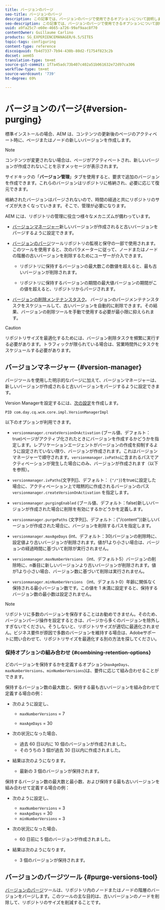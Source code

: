 ```yaml
---
title: バージョンのパージ
seo-title: バージョンのパージ
description: この記事では、バージョンのパージで使用できるオプションについて説明します。
seo-description: この記事では、バージョンのパージで使用できるオプションについて説明します。
uuid: a9fa25c7-e60e-4665-a726-99af9aac8f70
contentOwner: Guillaume Carlino
products: SG_EXPERIENCEMANAGER/6.5/SITES
topic-tags: configuring
content-type: reference
discoiquuid: fb4d7337-7b94-430b-80d2-f1754f823c2b
docset: aem65
translation-type: tm+mt
source-git-commit: 1f7a45adc73b407c402a51b061632e72d97ca306
workflow-type: tm+mt
source-wordcount: '739'
ht-degree: 69%

---
```



# バージョンのパージ{#version-purging}

標準インストールの場合、AEM は、コンテンツの更新後のページのアクティベート時に、ページまたはノードの新しいバージョンを作成します。

>[!NOTE]
>
>コンテンツが変更されない場合は、ページがアクティベートされ、新しいバージョンが作成されないことを示すメッセージが表示されます。

サイドキックの「**バージョン管理**」タブを使用すると、要求で追加のバージョンを作成できます。これらのバージョンはリポジトリに格納され、必要に応じて復元できます。

格納されたバージョンはパージされないので、時間の経過と共にリポジトリのサイズが大きくなっていきます。そこで、管理が必要になります。

AEM には、リポジトリの管理に役立つ様々なメカニズムが備わっています。

* [バージョンマネージャー](#version-manager)新しいバージョンが作成されると古いバージョンをパージするように設定できます。

* [バージョンのパージ](/help/sites-deploying/monitoring-and-maintaining.md#purgeversionstool)ツールリポジトリの監視と保守の一部で使用されます。このツールを使用すると、次のパラメーターに従って、ノードまたはノードの階層の古いバージョンを削除するためにユーザーが介入できます。

   * リポジトリに保持するバージョンの最大数この数値を超えると、最も古いバージョンが削除されます。

   * リポジトリに保持するバージョンの期間の最大値バージョンの期間がこの値を超えると、リポジトリからパージされます。

* [バージョンの削除メンテナンスタスク](/help/sites-administering/operations-dashboard.md#automated-maintenance-tasks)。 バージョンのパージメンテナンスタスクをスケジュールして、古いバージョンを自動的に削除できます。その結果、バージョンの削除ツールを手動で使用する必要が最小限に抑えられます。

>[!CAUTION]
>
>リポジトリサイズを最適化するためには、バージョン削除タスクを頻繁に実行する必要があります。トラフィックが限られている場合は、営業時間外にタスクをスケジュールする必要があります。

## バージョンマネージャー {#version-manager}

パージツールを使用した明示的なパージに加えて、バージョンマネージャーは、新しいバージョンが作成されると古いバージョンをパージするように設定できます。

Version Managerを設定するには、[次の設定](/help/sites-deploying/configuring-osgi.md)を作成します。

`PID com.day.cq.wcm.core.impl.VersionManagerImpl`

以下のオプションが利用できます。

* `versionmanager.createVersionOnActivation` (ブール値、デフォルト：true)ページがアクティブ化されたときにバージョンを作成するかどうかを指定します。レプリケーションエージェントがバージョンの作成を抑制するように設定されていない限り、バージョンが作成されます。これはバージョンマネージャーで順守されます。`versionmanager.ivPaths`に含まれるパスでアクティベーションが発生した場合にのみ、バージョンが作成されます（以下を参照）。

* `versionmanager.ivPaths`(文字列[]、デフォルト： `{"/"}`)をtrueに設定した場合に、アクティベーション上で暗黙的に作成されるバージョンのパス `versionmanager.createVersionOnActivation` を指定します。

* `versionmanager.purgingEnabled` (ブール値、デフォルト：false)新しいバージョンが作成された場合に削除を有効にするかどうかを定義します。

* `versionmanager.purgePaths` (文字列[]、デフォルト：{&quot;/content&quot;})新しいバージョンが作成された場合に、バージョンを削除するパスを指定します。

* `versionmanager.maxAgeDays` (int、デフォルト：30)バージョンの削除時に、設定値より古いバージョンが削除されます。値が1より小さい場合は、バージョンの経過時間に基づいて削除が実行されません。

* `versionmanager.maxNumberVersions` （int、デフォルト5）バージョンの削除時に、n番目に新しいバージョンより古いバージョンが削除されます。値が1より小さい場合、バージョン数に基づいて削除は実行されません。

* `versionmanager.minNumberVersions` （int、デフォルト0）年齢に関係なく保持される最小バージョン数です。この値を 1 未満に設定すると、保持するバージョン数の最小数は設定されません。

>[!NOTE]
>
>リポジトリに多数のバージョンを保存することはお勧めできません。そのため、バージョンパージ操作を設定するときは、パージから多くのバージョンを除外しすぎないでください。そうしないと、リポジトリサイズが適切に最適化されません。ビジネス要件が原因で多数のバージョンを維持する場合は、Adobeサポートに問い合わせて、リポジトリサイズを最適化する別の方法を探してください。

### 保持オプションの組み合わせ {#combining-retention-options}

どのバージョンを保持するかを定義するオプション(`maxAgeDays`、`maxNumberVersions`、`minNumberVersions`)は、要件に応じて組み合わせることができます。

保持するバージョン数の最大数と、保持する最も古いバージョンを組み合わせて定義する場合の例：

* 次のように設定し、

   * `maxNumberVersions` = 7

   * `maxAgeDays` = 30

* 次の状況になった場合、

   * 過去 60 日以内に 10 個のバージョンが作成されました。
   * そのうちの 3 個が過去 30 日以内に作成されました。

* 結果は次のようになります。

   * 最新の 3 個のバージョンが保持されます。

保持するバージョン数の最大数と最小数、および保持する最も古いバージョンを組み合わせて定義する場合の例：

* 次のように設定し、

   * `maxNumberVersions` = 3
   * `maxAgeDays` = 30
   * `minNumberVersions` = 3

* 次の状況になった場合、

   * 60 日前に 5 個のバージョンが作成されました。

* 結果は次のようになります。

   * 3 個のバージョンが保持されます。

## バージョンのパージツール {#purge-versions-tool}

[バージョンのパージ](/help/sites-deploying/monitoring-and-maintaining.md#purgeversionstool)ツールは、リポジトリ内のノードまたはノードの階層のバージョンをパージします。このツールの主な目的は、古いバージョンのノードを削除して、リポジトリのサイズを削減することです。
